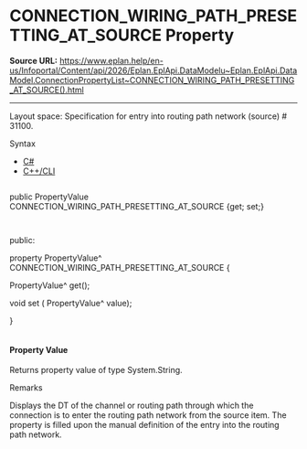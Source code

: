 # CONNECTION_WIRING_PATH_PRESETTING_AT_SOURCE Property

**Source URL:** https://www.eplan.help/en-us/Infoportal/Content/api/2026/Eplan.EplApi.DataModelu~Eplan.EplApi.DataModel.ConnectionPropertyList~CONNECTION_WIRING_PATH_PRESETTING_AT_SOURCE().html

---

Layout space: Specification for entry into routing path network (source) # 31100.

Syntax

- [C#](#i-syntax-CS)
- [C++/CLI](#i-syntax-CPP2005)

```
```
public PropertyValue CONNECTION_WIRING_PATH_PRESETTING_AT_SOURCE {get; set;}
```
```

```
```
public:

property PropertyValue^ CONNECTION_WIRING_PATH_PRESETTING_AT_SOURCE {

   PropertyValue^ get();

   void set (    PropertyValue^ value);

}
```
```

#### Property Value

Returns property value of type System.String.

Remarks

Displays the DT of the channel or routing path through which the connection is to enter the routing path network from the source item. The property is filled upon the manual definition of the entry into the routing path network.
